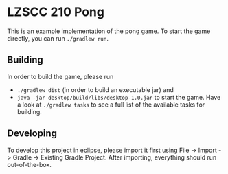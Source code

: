 # LZSCC 210 Pong

This is an example implementation of the pong game. To start the game directly, you can run `./gradlew run`.

## Building

In order to build the game, please run
- `./gradlew dist` (in order to build an executable jar) and 
- `java -jar desktop/build/libs/desktop-1.0.jar` to start the game.
Have a look at `./gradlew tasks` to see a full list of the available tasks for building.

## Developing

To develop this project in eclipse, please import it first using File -> Import -> Gradle -> Existing Gradle Project. After importing, everything should run out-of-the-box.
